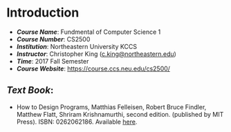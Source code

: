 # Introduction

- ***Course Name***: Fundmental of Computer Science 1
- ***Course Number***: CS2500
- ***Institution***: Northeastern University KCCS
- ***Instructor***: Christopher King (c.king@northeastern.edu)
- ***Time***: 2017 Fall Semester
- ***Course Website***: https://course.ccs.neu.edu/cs2500/

## ***Text Book***: 
- How to Design Programs, Matthias Felleisen, Robert Bruce Findler, Matthew Flatt, Shriram Krishnamurthi, second edition. (published
by MIT Press). ISBN: 0262062186. Available [here](https://htdp.org/). 
